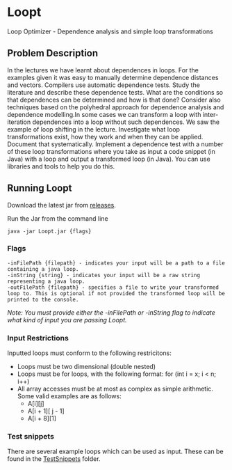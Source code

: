 # Loopt
Loop Optimizer - Dependence analysis and simple loop transformations

## Problem Description
In the lectures we have learnt about dependences in loops. For the examples given it was easy to manually determine dependence distances and vectors. Compilers use automatic dependence tests. Study the literature and describe these dependence tests. What are the conditions so that dependences can be determined and how is that done? Consider also techniques based on the polyhedral approach for dependence analysis and dependence modelling.In some cases we can transform a loop with inter-iteration dependences into a loop without such dependences. We saw the example of loop shifting in the lecture. Investigate what loop transformations exist, how they work and when they can be applied. Document that systematically. Implement a dependence test with a number of these loop transformations where you take as input a code snippet (in Java) with a loop and output a transformed loop (in Java). You can use libraries and tools to help you do this.

## Running Loopt

Download the latest jar from [releases](https://github.com/Nathan-Cairns/Loopt/releases).

Run the Jar from the command line

```
java -jar Loopt.jar {flags}
```

### Flags

```
-inFilePath {filepath} - indicates your input will be a path to a file containing a java loop.
-inString {string} - indicates your input will be a raw string representing a java loop.
-outFilePath {filepath} - specifies a file to write your transformed loop to. This is optional if not provided the transformed loop will be printed to the console.
```

*Note: You must provide either the -inFilePath or -inString flag to indicate what kind of input you are passing Loopt.*

### Input Restrictions
Inputted loops must conform to the following restricitons:
* Loops must be two dimensional (double nested)
* Loops must be for loops, with the following format: for (int i = x; i < n; i++)
* All array accesses must be at most as complex as simple arithmetic. Some valid examples are as follows:
  * A[i][j]
  * A[i + 1][ j - 1]
  * A[i + 8][1]


### Test snippets

There are several example loops which can be used as input. These can be found in the [TestSnippets](https://github.com/Nathan-Cairns/Loopt/tree/master/Testsnippets) folder.
